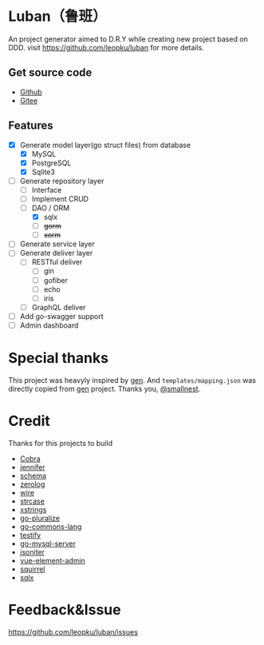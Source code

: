 # Luban（鲁班）

An project generator aimed to D.R.Y while creating new project based on DDD. visit https://github.com/leopku/luban for more details.

## Get source code

- [Github](https://github.com/leopku/luban)
- [Gitee](https://gitee.com/leopku/luban)

## Features

- [x] Generate model layer(go struct files) from database
  - [x] MySQL
  - [x] PostgreSQL
  - [x] Sqlite3
- [ ] Generate repository layer
  - [ ] Interface
  - [ ] Implement CRUD
  - [ ] DAO / ORM
    - [x] sqlx
    - [ ] ~~gorm~~
    - [ ] ~~xorm~~
- [ ] Generate service layer
- [ ] Generate deliver layer
  - [ ] RESTful deliver
    - [ ] gin
    - [ ] gofiber
    - [ ] echo
    - [ ] iris
  - [ ] GraphQL deliver
- [ ] Add go-swagger support
- [ ] Admin dashboard

# Special thanks

This project was heavyly inspired by [gen](https://github.com/smallnest/gen). And `templates/mapping.json` was directly copied from [gen](https://github.com/smallnest/gen) project. Thanks you, [@smallnest](https://github.com/smallnest).

# Credit

Thanks for this projects to build 

- [Cobra](https://github.com/spf13/cobra)
- [jennifer](https://github.com/dave/jennifer)
- [schema](https://github.com/jimsmart/schema)
- [zerolog](https://github.com/rs/zerolog)
- [wire](https://github.com/google/wire)
- [strcase](https://github.com/iancoleman/strcase)
- [xstrings](https://github.com/huandu/xstrings)
- [go-pluralize](https://github.com/gertd/go-pluralize)
- [go-commons-lang](https://github.com/agrison/go-commons-lang)
- [testify](https://github.com/stretchr/testify)
- [go-mysql-server](https://github.com/src-d/go-mysql-server)
- [jsoniter](https://github.com/json-iterator/go)
- [vue-element-admin](https://github.com/PanJiaChen/vue-element-admin)
- [squirrel](github.com/Masterminds/squirrel)
- [sqlx](github.com/jmoiron/sqlx)

# Feedback&Issue

https://github.com/leopku/luban/issues
